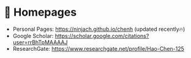 
# 📎 Homepages
- Personal Pages: https://ninjach.github.io/chenh (updated recently🔥)
- Google Scholar: https://scholar.google.com/citations?user=rrBhTpMAAAAJ
- ResearchGate: https://www.researchgate.net/profile/Hao-Chen-125
